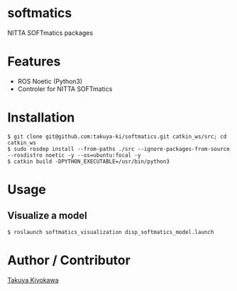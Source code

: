 # softmatics

NITTA SOFTmatics packages

# Features

- ROS Noetic (Python3)
- Controler for NITTA SOFTmatics

# Installation

	$ git clone git@github.com:takuya-ki/softmatics.git catkin_ws/src; cd catkin_ws
	$ sudo rosdep install --from-paths ./src --ignore-packages-from-source --rosdistro noetic -y --os=ubuntu:focal -y
	$ catkin build -DPYTHON_EXECUTABLE=/usr/bin/python3

# Usage

## Visualize a model
    $ roslaunch softmatics_visualization disp_softmatics_model.launch

# Author / Contributor

[Takuya Kiyokawa](https://takuya-ki.github.io/)
